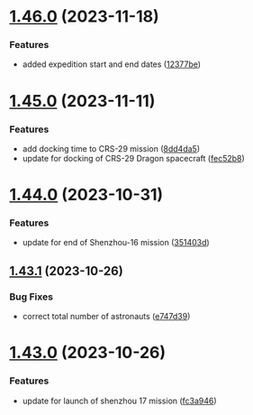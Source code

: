 # [1.46.0](https://github.com/corquaid/international-space-station-APIs/compare/v1.45.0...v1.46.0) (2023-11-18)


### Features

* added expedition start and end dates ([12377be](https://github.com/corquaid/international-space-station-APIs/commit/12377be11380db76fcce927310b7d1c1dcc80819))



# [1.45.0](https://github.com/corquaid/international-space-station-APIs/compare/v1.44.0...v1.45.0) (2023-11-11)


### Features

* add docking time to CRS-29 mission ([8dd4da5](https://github.com/corquaid/international-space-station-APIs/commit/8dd4da50abd7789c46b79587652aadf7005fb958))
* update for docking of CRS-29 Dragon spacecraft ([fec52b8](https://github.com/corquaid/international-space-station-APIs/commit/fec52b8a1b45c92035c3239f1a3f903eb73376fb))



# [1.44.0](https://github.com/corquaid/international-space-station-APIs/compare/v1.43.1...v1.44.0) (2023-10-31)


### Features

* update for end of Shenzhou-16 mission ([351403d](https://github.com/corquaid/international-space-station-APIs/commit/351403d36119a6e818df18500f2f161efd50ba6b))



## [1.43.1](https://github.com/corquaid/international-space-station-APIs/compare/v1.43.0...v1.43.1) (2023-10-26)


### Bug Fixes

* correct total number of astronauts ([e747d39](https://github.com/corquaid/international-space-station-APIs/commit/e747d39d099c5be0689f7bf6f8373517c976b638))



# [1.43.0](https://github.com/corquaid/international-space-station-APIs/compare/v1.42.1...v1.43.0) (2023-10-26)


### Features

* update for launch of shenzhou 17 mission ([fc3a946](https://github.com/corquaid/international-space-station-APIs/commit/fc3a9466a3b6ce17ff06ac9f9273505fc3a75d0e))



